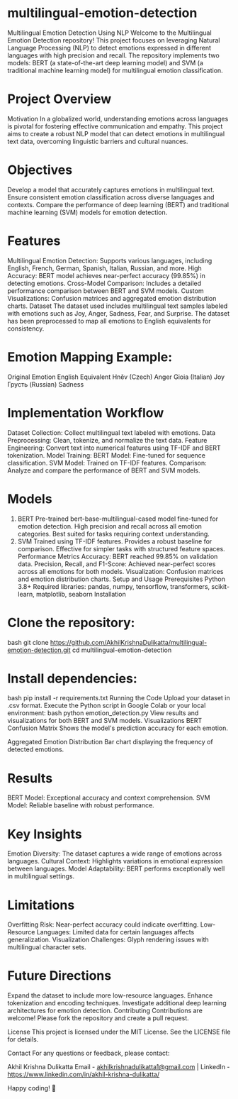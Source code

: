 # multilingual-emotion-detection
Multilingual Emotion Detection Using NLP
Welcome to the Multilingual Emotion Detection repository! This project focuses on leveraging Natural Language Processing (NLP) to detect emotions expressed in different languages with high precision and recall. The repository implements two models: BERT (a state-of-the-art deep learning model) and SVM (a traditional machine learning model) for multilingual emotion classification.

# Project Overview
Motivation
In a globalized world, understanding emotions across languages is pivotal for fostering effective communication and empathy. This project aims to create a robust NLP model that can detect emotions in multilingual text data, overcoming linguistic barriers and cultural nuances.

# Objectives
Develop a model that accurately captures emotions in multilingual text.
Ensure consistent emotion classification across diverse languages and contexts.
Compare the performance of deep learning (BERT) and traditional machine learning (SVM) models for emotion detection.

# Features
Multilingual Emotion Detection: Supports various languages, including English, French, German, Spanish, Italian, Russian, and more.
High Accuracy: BERT model achieves near-perfect accuracy (99.85%) in detecting emotions.
Cross-Model Comparison: Includes a detailed performance comparison between BERT and SVM models.
Custom Visualizations: Confusion matrices and aggregated emotion distribution charts.
Dataset
The dataset used includes multilingual text samples labeled with emotions such as Joy, Anger, Sadness, Fear, and Surprise. The dataset has been preprocessed to map all emotions to English equivalents for consistency.

# Emotion Mapping Example:
Original Emotion	English Equivalent
Hněv (Czech)	Anger
Gioia (Italian)	Joy
Грусть (Russian)	Sadness

# Implementation Workflow
Dataset Collection: Collect multilingual text labeled with emotions.
Data Preprocessing: Clean, tokenize, and normalize the text data.
Feature Engineering: Convert text into numerical features using TF-IDF and BERT tokenization.
Model Training:
BERT Model: Fine-tuned for sequence classification.
SVM Model: Trained on TF-IDF features.
Comparison: Analyze and compare the performance of BERT and SVM models.

# Models
1. BERT
Pre-trained bert-base-multilingual-cased model fine-tuned for emotion detection.
High precision and recall across all emotion categories.
Best suited for tasks requiring context understanding.
2. SVM
Trained using TF-IDF features.
Provides a robust baseline for comparison.
Effective for simpler tasks with structured feature spaces.
Performance Metrics
Accuracy: BERT reached 99.85% on validation data.
Precision, Recall, and F1-Score: Achieved near-perfect scores across all emotions for both models.
Visualization: Confusion matrices and emotion distribution charts.
Setup and Usage
Prerequisites
Python 3.8+
Required libraries: pandas, numpy, tensorflow, transformers, scikit-learn, matplotlib, seaborn
Installation

# Clone the repository:
bash
git clone https://github.com/AkhilKrishnaDulikatta/multilingual-emotion-detection.git
cd multilingual-emotion-detection

# Install dependencies:
bash
pip install -r requirements.txt
Running the Code
Upload your dataset in .csv format.
Execute the Python script in Google Colab or your local environment:
bash
python emotion_detection.py
View results and visualizations for both BERT and SVM models.
Visualizations
BERT Confusion Matrix
Shows the model's prediction accuracy for each emotion.

Aggregated Emotion Distribution
Bar chart displaying the frequency of detected emotions.

# Results
BERT Model: Exceptional accuracy and context comprehension.
SVM Model: Reliable baseline with robust performance.

# Key Insights
Emotion Diversity: The dataset captures a wide range of emotions across languages.
Cultural Context: Highlights variations in emotional expression between languages.
Model Adaptability: BERT performs exceptionally well in multilingual settings.

# Limitations
Overfitting Risk: Near-perfect accuracy could indicate overfitting.
Low-Resource Languages: Limited data for certain languages affects generalization.
Visualization Challenges: Glyph rendering issues with multilingual character sets.
# Future Directions
Expand the dataset to include more low-resource languages.
Enhance tokenization and encoding techniques.
Investigate additional deep learning architectures for emotion detection.
Contributing
Contributions are welcome! Please fork the repository and create a pull request.

License
This project is licensed under the MIT License. See the LICENSE file for details.

Contact
For any questions or feedback, please contact:

Akhil Krishna Dulikatta
Email - akhilkrishnadulikatta1@gmail.com | LinkedIn - https://www.linkedin.com/in/akhil-krishna-dulikatta/

Happy coding! 🚀
